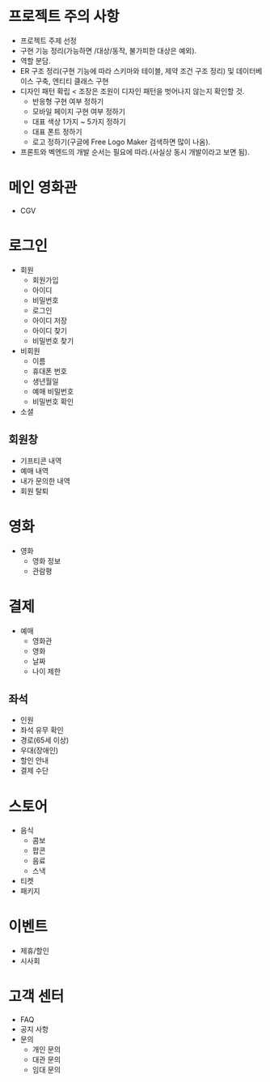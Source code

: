 # 프로젝트 주의 사항
- 프로젝트 주제 선정
- 구현 기능 정리(가능하면 /대상/동작, 불가피한 대상은 예외).
- 역할 분담.
- ER 구조 정리(구현 기능에 따라 스키마와 테이블, 제약 조건 구조 정리) 및 데이터베이스 구축, 엔티티 클래스 구현
- 디자인 패턴 확립 < 조장은 조원이 디자인 패턴을 벗어나지 않는지 확인할 것.
  - 반응형 구현 여부 정하기
  - 모바일 페이지 구현 여부 정하기
  - 대표 색상 1가지 ~ 5가지 정하기
  - 대표 폰트 정하기
  - 로고 정하기(구글에 Free Logo Maker 검색하면 많이 나옴).
- 프론트와 벡엔드의 개발 순서는 필요에 따라.(사실상 동시 개발이라고 보면 됨).

# 메인 영화관
- CGV

# 로그인
- 회원
  - 회원가입
  - 아이디
  - 비밀번호
  - 로그인
  - 아이디 저장
  - 아이디 찾기
  - 비밀번호 찾기
- 비회원
  - 이름
  - 휴대폰 번호
  - 생년월일
  - 예매 비밀번호
  - 비밀번호 확인
- 소셜

## 회원창
- 기프티콘 내역
- 예매 내역
- 내가 문의한 내역
- 회원 탈퇴

# 영화
- 영화
  - 영화 정보
  - 관람평
  
# 결제
- 예매
  - 영화관
  - 영화
  - 날짜
  - 나이 제한

## 좌석
  - 인원
  - 좌석 유무 확인
  - 경로(65세 이상)
  - 우대(장애인)
  - 할인 안내
  - 결제 수단

# 스토어
- 음식
  - 콤보
  - 팝콘
  - 음료
  - 스낵
- 티켓
- 패키지

# 이벤트
- 제휴/할인
- 시사회

# 고객 센터
- FAQ
- 공지 사항
- 문의
  - 개인 문의
  - 대관 문의
  - 임대 문의